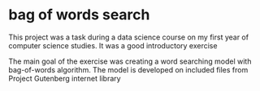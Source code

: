 # bag of words search
This project was a task during a data science course on my first year of computer science studies. It was a good introductory exercise

The main goal of the exercise was creating a word searching model with bag-of-words algorithm. The model is developed on included files from Project Gutenberg internet library